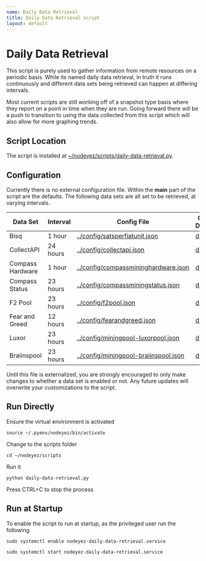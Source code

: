 ```yaml
---
name: Daily Data Retrieval
title: Daily Data Retrieval script
layout: default
---
```


# Daily Data Retrieval

This script is purely used to gather information from remote resources on a
periodic basis.  While its named daily data retrieval, in truth it runs
continuously and different data sets being retrieved can happen at differing
intervals.

Most current scripts are still working off of a snapshot type basis where
they report on a point in time when they are run.  Going forward there will
be a push to transition to using the data collected from this script which
will also allow for more graphing trends.

## Script Location

The script is installed at 
[~/nodeyez/scripts/daily-data-retrieval.py](../scripts/daily-data-retrieval.py).

## Configuration

Currently there is no external configuration file.  Within the __main__ part
of the script are the defaults.  The following data sets are all set to be
retrieved, at varying intervals.

| Data Set | Interval | Config File | Configuration Documentation |
| --- | --- | --- | --- |
| Bisq | 1 hour | [../config/satsperfiatunit.json](../sample-config/satsperusd.json) | [doc](./script-satsperfiatunit.md) |
| CollectAPI | 24 hours | [../config/collectapi.json](../sample-config/collectapi.json) | [doc](./config-collectapi.md) |
| Compass Hardware | 1 hour | [../config/compassmininghardware.json](../sample-config/compassmininghardware.json) | [doc](./script-compassmininghardware.md) |
| Compass Status | 23 hours | [../config/compassminingstatus.json](../sample-config/compassminingstatus.json) | [doc](./script-compassminingstatus.md) |
| F2 Pool | 23 hours | [../config/f2pool.json](../sample-config/miningpool-f2pool.json) | [doc](./script-miningpool-f2pool.md) |
| Fear and Greed | 12 hours | [../config/fearandgreed.json](../sample/config/fearandgreed.json) | [doc](./script-fearandgreed.md) |
| Luxor | 23 hours | [../config/miningpool-luxorpool.json](../sample-config/miningpool-luxorpool.json) | [doc](./script-miningpool-luxorpool.md) |
| Braiinspool | 23 hours | [../config/miningpool-braiinspool.json](../sample-config/miningpool-braiinspool.json) | [doc](./script-miningpool-braiinspool.md) |

Until this file is externalized, you are strongly encouraged to only make
changes to whether a data set is enabled or not.  Any future updates will
overwrite your customizations to the script.

## Run Directly

Ensure the virtual environment is activated
```shell
source ~/.pyenv/nodeyez/bin/activate
```

Change to the scripts folder
```shell
cd ~/nodeyez/scripts
```

Run it
```shell
python daily-data-retrieval.py
```

Press CTRL+C to stop the process

## Run at Startup

To enable the script to run at startup, as the privileged user run the following

```shell
sudo systemctl enable nodeyez-daily-data-retrieval.service

sudo systemctl start nodeyez-daily-data-retrieval.service
```